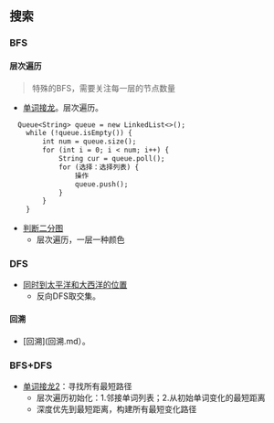 ## 搜索 ##

### BFS ###
#### 层次遍历
> 特殊的BFS，需要关注每一层的节点数量
- [单词接龙](../src/bfs/WordLadder.java)。层次遍历。

``` txt
  Queue<String> queue = new LinkedList<>();
    while (!queue.isEmpty()) {
        int num = queue.size();
        for (int i = 0; i < num; i++) {
            String cur = queue.poll();
            for (选择：选择列表) {
				操作
                queue.push();
            }
        }
    }
```

- [判断二分图](../src/bfs/IsGraphBipartite.java)
  - 层次遍历，一层一种颜色

### DFS ###
- [同时到太平洋和大西洋的位置](../src/dfs/PacificAtlanticWaterFlow.java)
  - 反向DFS取交集。
#### 回溯 ####
- [回溯](回溯.md）。

### BFS+DFS ###
- [单词接龙2](../src/bfs/WordLadderII.java)：寻找所有最短路径
  - 层次遍历初始化：1.邻接单词列表；2.从初始单词变化的最短距离
  - 深度优先到最短距离，构建所有最短变化路径


